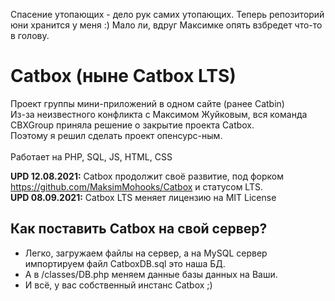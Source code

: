 Спасение утопающих - дело рук самих утопающих.
Теперь репозиторий юни хранится у меня :) Мало ли, вдруг Максимке опять взбредет что-то в голову.
# Catbox (ныне Catbox LTS)
Проект группы мини-приложений в одном сайте (ранее Catbin)<br>
Из-за неизвестного конфликта с Максимом Жуйковым, вся команда CBXGroup приняла решение о закрытие проекта Catbox.<br>
Поэтому я решил сделать проект опенсурс-ным.<br><br>
Работает на PHP, SQL, JS, HTML, CSS

<b>UPD 12.08.2021:</b> Catbox продолжит своё развитие, под форком https://github.com/MaksimMohooks/Catbox и статусом LTS.<br>
<b>UPD 08.09.2021:</b> Catbox LTS меняет лицензию на MIT License

## Как поставить Catbox на свой сервер?
- Легко, загружаем файлы на сервер, а на MySQL сервер импортируем файл CatboxDB.sql это наша БД.
- А в /classes/DB.php меняем данные базы данных на Ваши.
- И всё, у вас собственный инстанс Catbox ;)
